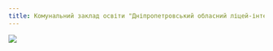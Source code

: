 ```yaml
---
title: Комунальний заклад освіти "Дніпропетровський обласний ліцей-інтернат фізико-математичного профілю"
---
```


![](info.webp)
